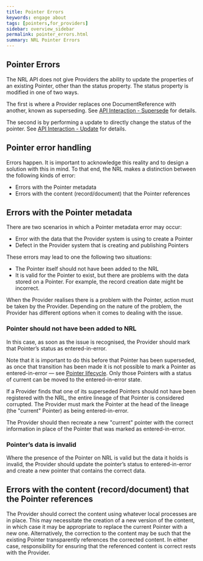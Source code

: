 ```yaml
---
title: Pointer Errors
keywords: engage about
tags: [pointers,for_providers]
sidebar: overview_sidebar
permalink: pointer_errors.html
summary: NRL Pointer Errors
---
```


## Pointer Errors

The NRL API does not give Providers the ability to update the properties of an existing Pointer, other than the status property. The status property is modified in one of two ways.

The first is where a Provider replaces one DocumentReference with another, known as superseding. See [API Interaction - Supersede](api_interaction_supersede.html) for details.

The second is by performing a update to directly change the status of the pointer. See [API Interaction - Update](api_interaction_update.html) for details.

## Pointer error handling

Errors happen. It is important to acknowledge this reality and to design a solution with this in mind. To that end, the NRL makes a distinction between the following kinds of error:

* Errors with the Pointer metadata
* Errors with the content (record/document) that the Pointer references

## Errors with the Pointer metadata

There are two scenarios in which a Pointer metadata error may occur:
* Error with the data that the Provider system is using to create a Pointer
* Defect in the Provider system that is creating and publishing Pointers

These errors may lead to one the following two situations:
* The Pointer itself should not have been added to the NRL
* It is valid for the Pointer to exist, but there are problems with the data stored on a Pointer. For example, the record creation date might be incorrect.

When the Provider realises there is a problem with the Pointer, action must be taken by the Provider. Depending on the nature of the problem, the Provider has different options when it comes to dealing with the issue.

### Pointer should not have been added to NRL

In this case, as soon as the issue is recognised, the Provider should mark that Pointer’s status as entered-in-error.

Note that it is important to do this before that Pointer has been superseded, as once that transition has been made it is not possible to mark a Pointer as entered-in-error — see [Pointer lifecycle](pointer_lifecycle.html). Only those Pointers with a status of current can be moved to the entered-in-error state.

If a Provider finds that one of its superseded Pointers should not have been registered with the NRL, the entire lineage of that Pointer is considered corrupted. The Provider must mark the Pointer at the head of the lineage (the "current" Pointer) as being entered-in-error.

The Provider should then recreate a new "current" pointer with the correct information in place of the Pointer that was marked as entered-in-error.

### Pointer’s data is invalid

Where the presence of the Pointer on NRL is valid but the data it holds is invalid, the Provider should update the pointer’s status to entered-in-error and create a new pointer that contains the correct data.

## Errors with the content (record/document) that the Pointer references

The Provider should correct the content using whatever local processes are in place. This may necessitate the creation of a new version of the content, in which case it may be appropriate to replace the current Pointer with a new one. Alternatively, the correction to the content may be such that the existing Pointer transparently references the corrected content. In either case, responsibility for ensuring that the referenced content is correct rests with the Provider.
